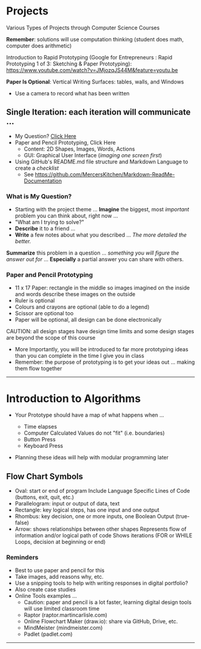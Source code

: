 # Projects
Various Types of Projects through Computer Science Courses

**Remember**: solutions will use computation thinking (student does math, computer does arithmetic)

Introduction to Rapid Prototyping (Google for Entrepreneurs : Rapid Prototyping 1 of 3: Sketching & Paper Prototyping): https://www.youtube.com/watch?v=JMjozqJS44M&feature=youtu.be

**Paper Is Optional**: Vertical Writing Surfaces: tables, walls, and Windows
- Use a camera to record what has been written

## Single Iteration: each iteration will communicate ...
- My Question? <a href="https://github.com/MercersKitchen/Computer-Science-Planning/tree/master/Projects#what-is-my-question">Click Here</a>
- Paper and Pencil Prototyping, <a herf="https://github.com/MercersKitchen/Computer-Science-Planning/tree/master/Projects#paper-and-pencil-prototyping">Click Here</a>
  - Content: 2D Shapes, Images, Words, Actions
  - GUI: Graphical User Interface (*imaging one screen first*)
- Using GitHub's README.md file structure and Markdown Language to create a *checklist*
  - See https://github.com/MercersKitchen/Markdown-ReadMe-Documentation

### What is My Question?
- Starting with the project theme ...
**Imagine** the biggest, most *important* problem you can think about, right now ...
- "What am I trying to solve?"
- **Describe** it to a friend ...
- **Write** a few notes about what you described ...
*The more detailed the better.*

**Summarize** this problem in a question ... *something you will figure the answer out for* ...
**Especially** a partial answer you can share with others.

### Paper and Pencil Prototyping
- 11 x 17 Paper: rectangle in the middle so images imagined on the inside and words describe these images on the outside
- Ruler is optional
- Colours and crayons are optional (able to do a legend)
- Scissor are optional too
- Paper will be optional, all design can be done electronically

CAUTION: all design stages have design time limits and some design stages are beyond the scope of this course
- More Importantly, you will be introduced to far more prototyping ideas than you can complete in the time I give you in class
- Remember: the purpose of prototyping is to get your ideas out ... making them flow together

---

# Introduction to Algorithms
- Your Prototype should have a map of what happens when ...
  - Time elapses
  - Computer Calculated Values do not "fit" (i.e. boundaries)
  - Button Press
  - Keyboard Press

- Planning these ideas will help with modular programming later

## Flow Chart Symbols
- Oval: start or end of program
  Include Language Specific Lines of Code (buttons, exit, quit, etc.)
- Parallelogram: input or output of data, text
- Rectangle: key logical steps, has one input and one output
- Rhombus: key decision, one or more inputs, one Boolean Output (true-false)
- Arrow: shows relationships between other shapes
  Represents flow of information and/or logical path of code
  Shows iterations (FOR or WHILE Loops, decision at beginning or end)

### Reminders
- Best to use paper and pencil for this
- Take images, add reasons why, etc.
- Use a snipping tools to help with writing responses in digital portfolio?
- Also create case studies
- Online Tools examples ...
  - Caution: paper and pencil is a lot faster, learning digital design tools will use limited classroom time
  - Raptor (raptor.martincarlisle.com)
  - Online Flowchart Maker (draw.io): share via GitHub, Drive, etc.
  - MindMeister (mindmeister.com)
  - Padlet (padlet.com)

---
